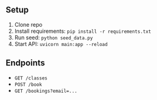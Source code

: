 ## Setup

1. Clone repo
2. Install requirements: `pip install -r requirements.txt`
3. Run seed: `python seed_data.py`
4. Start API: `uvicorn main:app --reload`

## Endpoints
- `GET /classes`
- `POST /book`
- `GET /bookings?email=...`
